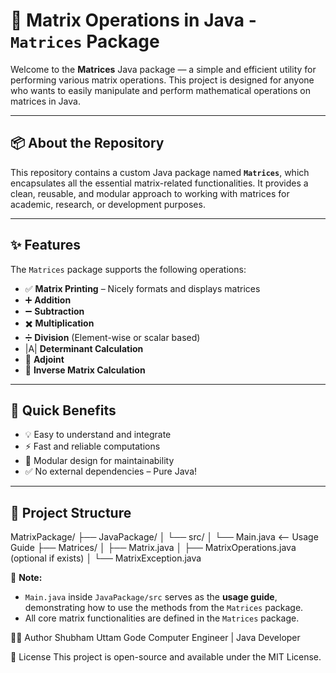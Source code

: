 # 🧮 Matrix Operations in Java - `Matrices` Package

Welcome to the **Matrices** Java package — a simple and efficient utility for performing various matrix operations. This project is designed for anyone who wants to easily manipulate and perform mathematical operations on matrices in Java.

---

## 📦 About the Repository

This repository contains a custom Java package named **`Matrices`**, which encapsulates all the essential matrix-related functionalities. It provides a clean, reusable, and modular approach to working with matrices for academic, research, or development purposes.

---

## ✨ Features

The `Matrices` package supports the following operations:

- ✅ **Matrix Printing** – Nicely formats and displays matrices  
- ➕ **Addition**  
- ➖ **Subtraction**  
- ✖️ **Multiplication**  
- ➗ **Division** (Element-wise or scalar based)  
- |A| **Determinant Calculation**  
- 🧮 **Adjoint**  
- 🔁 **Inverse Matrix Calculation**

---

## 🚀 Quick Benefits

- 💡 Easy to understand and integrate  
- ⚡ Fast and reliable computations  
- 📁 Modular design for maintainability  
- ✅ No external dependencies – Pure Java!

---

## 📂 Project Structure

MatrixPackage/
├── JavaPackage/
│ └── src/
│ └── Main.java <-- Usage Guide
├── Matrices/
│ ├── Matrix.java
│ ├── MatrixOperations.java (optional if exists)
│ └── MatrixException.java


📌 **Note:**  
- `Main.java` inside `JavaPackage/src` serves as the **usage guide**, demonstrating how to use the methods from the `Matrices` package.  
- All core matrix functionalities are defined in the `Matrices` package.

👨‍💻 Author
Shubham Uttam Gode
Computer Engineer | Java Developer

📜 License
This project is open-source and available under the MIT License.
